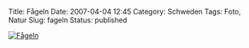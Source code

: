 Title: Fågeln
Date: 2007-04-04 12:45
Category: Schweden
Tags: Foto, Natur
Slug: fageln
Status: published

[![Fågeln](/pic/pipip_s.jpg "Fågeln")](/pic/pipip_l.jpg)

